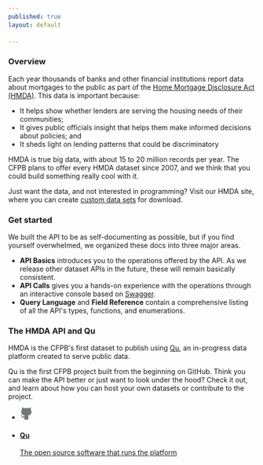 ```yaml
---
published: true
layout: default

---
```


### Overview


Each year thousands of banks and other financial institutions report data about mortgages to the public as part of the [Home Mortgage Disclosure Act (HMDA)](http://www.consumerfinance.gov/hmda/). This data is important because:

- It helps show whether lenders are serving the housing needs of their communities;
- It gives public officials insight that helps them make informed decisions about policies; and
- It sheds light on lending patterns that could be discriminatory

HMDA is true big data, with about 15 to 20 million records per year. The CFPB plans to offer every HMDA dataset since 2007, and we think that you could build something really cool with it.

Just want the data, and not interested in programming? Visit our HMDA site, where you can create [custom data sets](http://www.consumerfinance.gov/hmda/explore) for download.

### Get started
We built the API to be as self-documenting as possible, but if you find yourself overwhelmed, we organized these docs into three major areas.

- **API Basics** introduces you to the operations offered by the API. As we release other dataset APIs in the future, these will remain basically consistent.
- **API Calls** gives you a hands-on experience with the operations through an interactive console based on [Swagger](http://wordnik.swagger.com).
- **Query Language** and **Field Reference** contain a comprehensive listing of all the API's types, functions, and enumerations.

### The HMDA API and Qu

HMDA is the CFPB's first dataset to publish using [Qu](http://cfpb.github.io/qu/), an in-progress data platform created to serve public data.

Qu is the first CFPB project built from the beginning on GitHub. Think you can make the API better or just want to look under the hood? Check it out, and learn about how you can host your own datasets or contribute to the project.

<ul class="repo-list">
  <li class="list-icon">
    <p class="image-wrap">
      <img src="static/img/octocat.png" width="25px" title="Github">
    </p>
  </li>
  <li>
    <a href="https://github.com/cfpb">
     <h4>Qu</h4>
      <p>The open source software that runs the platform</p>
    </a>
  </li>
</ul>

